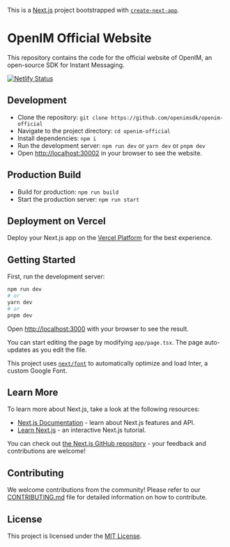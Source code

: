 This is a [Next.js](https://nextjs.org/) project bootstrapped with [`create-next-app`](https://github.com/vercel/next.js/tree/canary/packages/create-next-app).


# OpenIM Official Website

This repository contains the code for the official website of OpenIM, an open-source SDK for Instant Messaging.

[![Netlify Status](https://api.netlify.com/api/v1/badges/be86aad5-e33f-48c8-8a92-ab90b1fbd664/deploy-status)](https://app.netlify.com/sites/openim-official/deploys)

## Development

- Clone the repository: `git clone https://github.com/openimsdk/openim-official`
- Navigate to the project directory: `cd openim-official`
- Install dependencies: `npm i`
- Run the development server: `npm run dev` or `yarn dev` or `pnpm dev`
- Open [http://localhost:30002](http://localhost:30002) in your browser to see the website.

## Production Build

- Build for production: `npm run build`
- Start the production server: `npm run start`

## Deployment on Vercel

Deploy your Next.js app on the [Vercel Platform](https://vercel.com/new?utm_medium=default-template&filter=next.js&utm_source=create-next-app&utm_campaign=create-next-app-readme) for the best experience.

## Getting Started

First, run the development server:

```bash
npm run dev
# or
yarn dev
# or
pnpm dev
```

Open [http://localhost:3000](http://localhost:3000) with your browser to see the result.

You can start editing the page by modifying `app/page.tsx`. The page auto-updates as you edit the file.

This project uses [`next/font`](https://nextjs.org/docs/basic-features/font-optimization) to automatically optimize and load Inter, a custom Google Font.

## Learn More

To learn more about Next.js, take a look at the following resources:

- [Next.js Documentation](https://nextjs.org/docs) - learn about Next.js features and API.
- [Learn Next.js](https://nextjs.org/learn) - an interactive Next.js tutorial.

You can check out [the Next.js GitHub repository](https://github.com/vercel/next.js/) - your feedback and contributions are welcome!


## Contributing

We welcome contributions from the community! Please refer to our [CONTRIBUTING.md](https://github.com/openimsdk/community/tree/main/CONTRIBUTING.md) file for detailed information on how to contribute.

## License

This project is licensed under the [MIT License](https://github.com/openimsdk/docs/blob/main/LICENSE).
